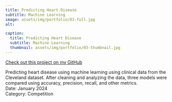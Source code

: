 ```yaml
---
title: Predicting Heart Disease
subtitle: Machine Learning
image: assets/img/portfolio/03-full.jpg
alt: 

caption:
  title: Predicting Heart Disease
  subtitle: Machine Learning
  thumbnail: assets/img/portfolio/03-thumbnail.jpg
---
```

[Check out this project on my GitHub](https://github.com/garrettlf/end-to-end-heart-disease-classification)

Predicting heart disease using machine learning using clinical data from the Cleveland dataset. After cleaning and analyzing the data, three models were compared using accuracy, precision, recall, and other metrics.
<br>
Date: January 2024
<br>
Category: Competition

